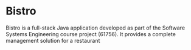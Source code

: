 # Bistro
Bistro is a full-stack Java application developed as part of the Software Systems Engineering course project (61756). It provides a complete management solution for a restaurant
